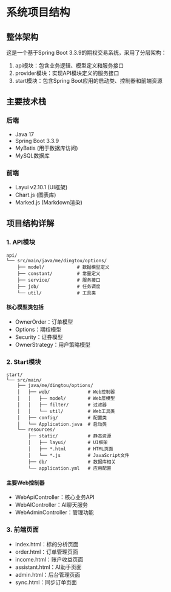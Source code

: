 # 系统项目结构

## 整体架构

这是一个基于Spring Boot 3.3.9的期权交易系统，采用了分层架构：

1. api模块：包含业务逻辑、模型定义和服务接口
2. provider模块：实现API模块定义的服务接口
3. start模块：包含Spring Boot应用的启动类、控制器和前端资源

## 主要技术栈

### 后端

- Java 17
- Spring Boot 3.3.9
- MyBatis (用于数据库访问)
- MySQL数据库

### 前端

- Layui v2.10.1 (UI框架)
- Chart.js (图表库)
- Marked.js (Markdown渲染)

## 项目结构详解

### 1. API模块

```text
api/
└── src/main/java/me/dingtou/options/
    ├── model/            # 数据模型定义
    ├── constant/         # 常量定义
    ├── service/          # 服务接口
    ├── job/              # 任务调度
    └── util/             # 工具类
```

#### 核心模型类包括

- OwnerOrder：订单模型
- Options：期权模型
- Security：证券模型
- OwnerStrategy：用户策略模型

### 2. Start模块

```text
start/
└── src/main/
    ├── java/me/dingtou/options/
    │   ├── web/              # Web控制器
    │   │   ├── model/        # Web层模型
    │   │   ├── filter/       # 过滤器
    │   │   └── util/         # Web工具类
    │   ├── config/           # 配置类
    │   └── Application.java  # 启动类
    └── resources/
        ├── static/           # 静态资源
        │   ├── layui/        # UI框架
        │   ├── *.html        # HTML页面
        │   └── *.js          # JavaScript文件
        ├── db/               # 数据库相关
        └── application.yml   # 应用配置
```

#### 主要Web控制器

- WebApiController：核心业务API
- WebAIController：AI聊天服务
- WebAdminController：管理功能

### 3. 前端页面

- index.html：标的分析页面
- order.html：订单管理页面
- income.html：账户收益页面
- assistant.html：AI助手页面
- admin.html：后台管理页面
- sync.html：同步订单页面

